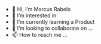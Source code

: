 - 👋 Hi, I’m Marcus Rabelo
- 👀 I’m interested in 
- 🌱 I’m currently learning a Product
- 💞️ I’m looking to collaborate on ...
- 📫 How to reach me ...

<!---
rabelomanager/rabelomanager is a ✨ special ✨ repository because its `README.md` (this file) appears on your GitHub profile.
You can click the Preview link to take a look at your changes.
--->
